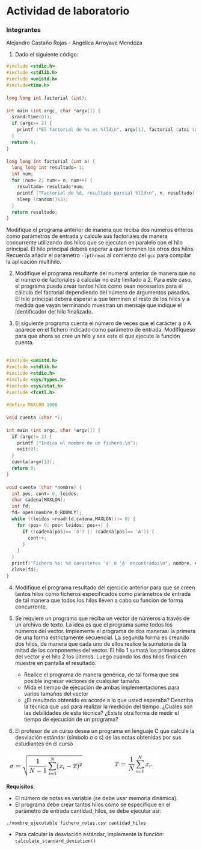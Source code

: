 # Actividad de laboratorio #

### Integrantes
Alejandro Castaño Rojas - Angélica Arroyave Mendoza

1. Dado el siguiente código:

```C
#include <stdio.h>
#include <stdlib.h>
#include <unistd.h>
#include<time.h>

long long int factorial (int);

int main (int argc, char *argv[]) {
  srand(time(0)); 
  if (argc== 2) {
    printf ("El factorial de %s es %lld\n", argv[1], factorial (atoi (argv[1])));
  }
  return 0;
}

long long int factorial (int n) {
  long long int resultado= 1;
  int num;
  for (num= 2; num<= n; num++) {
    resultado= resultado*num;
    printf ("Factorial de %d, resultado parcial %lld\n", n, resultado);
    sleep (random()%3);
  }
  return resultado;
}
```

Modifique el programa anterior de manera que reciba dos números enteros como parámetros de entrada y calcule sus factoriales de manera concurrente utilizando dos hilos que se ejecutan en paralelo con el hilo principal. El hilo principal deberá esperar a que terminen los otros dos hilos. Recuerda  añadir el parámetro ```-lpthread``` al comienzo del ```gcc``` para compilar la aplicación multihilo.

2. Modifique el programa resultante del numeral anterior de manera que no el número de factoriales a calcular no este limitado a 2. Para este caso, el programa puede crear tantos hilos como sean necesarios para el cálculo del factorial dependiendo del número de argumentos pasados. El hilo principal deberá esperar a que terminen el resto de los hilos y a medida que vayan terminando muestran un mensaje que indique el identificador del hilo finalizado.

3. El siguiente programa cuenta el número de veces que el carácter a o A aparece en el fichero indicado como parámetro de entrada. Modifíquese para que ahora se cree un hilo y sea este el que ejecute la función cuenta.

```C

#include <unistd.h>
#include <stdlib.h>
#include <stdio.h>
#include <sys/types.h>
#include <sys/stat.h>
#include <fcntl.h>

#define MAXLON 1000

void cuenta (char *);

int main (int argc, char *argv[]) { 
  if (argc!= 2) {
    printf ("Indica el nombre de un fichero.\n");
    exit(0);
  }
  cuenta(argv[1]);
  return 0;
}

void cuenta (char *nombre) {
  int pos, cont= 0, leidos;
  char cadena[MAXLON];
  int fd;
  fd= open(nombre,O_RDONLY);
  while ((leidos =read(fd,cadena,MAXLON))!= 0) {
    for (pos= 0; pos< leidos; pos++) {
      if ((cadena[pos]== 'a') || (cadena[pos]== 'A')) {
        cont++;
      }
    }
  }
  printf("Fichero %s: %d caracteres 'a' o 'A' encontrados\n", nombre, cont);
  close(fd);
}
```

4. Modifique el programa resultado del ejercicio anterior para que se creen tantos hilos como ficheros especificados como parámetros de entrada de tal manera que todos los hilos lleven a cabo su función de forma concurrente.

5. Se requiere un programa que reciba un vector de números a través de un archivo de texto. La idea es que el programa sume todos los números del vector. Implemente el programa de dos maneras: la primera de una forma estrictamente secuencial. La segunda forma es creando dos hilos, de manera que cada uno de ellos realice la sumatoria de la mitad de los componentes del vector. El hilo 1 sumará los primeros datos del vector y el hilo 2 los últimos. Luego cuando los dos hilos finalicen muestre en pantalla el resultado.
   * Realice el programa de manera genérica, de tal forma que sea posible ingresar vectores de cualquier tamaño.
   * Mida el tiempo de ejecución de ambas implementaciones para varios tamaños del vector 
   *  ¿El resultado obtenido es acorde a lo que usted esperaba?
   Describa la técnica que usó para realizar la medición del tiempo. ¿Cuáles son las debilidades de esta técnica? ¿Existe otra forma de medir el tiempo de ejecución de un programa?

6. El profesor de un curso desea un programa en lenguaje C que calcule la desviación estándar (símbolo σ o s) de las notas obtenidas por sus estudiantes en el curso 

![formula](desviacion_estandar.jpg)

**Requisitos**:
* El número de notas es variable (se debe usar memoria dinámica).
* El programa debe crear tantos hilos como se especifique en el parámetro de entrada cantidad_hilos, se debe ejecutar así: 

```./nombre_ejecutable fichero_notas.csv cantidad_hilos```

* Para calcular la desviación estándar, implemente la función: ```calculate_standard_deviation()``` 

